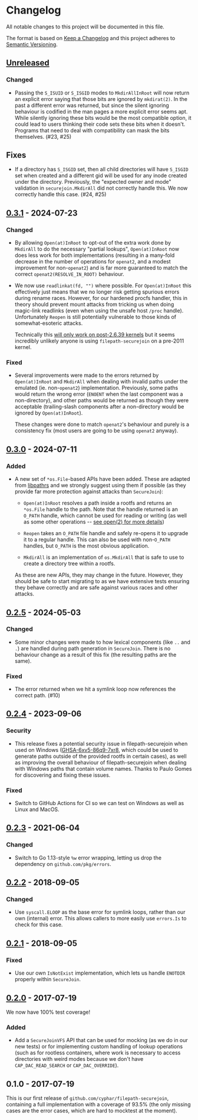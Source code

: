 # Changelog #
All notable changes to this project will be documented in this file.

The format is based on [Keep a Changelog](http://keepachangelog.com/)
and this project adheres to [Semantic Versioning](http://semver.org/).

## [Unreleased] ##

### Changed ###
- Passing the `S_ISUID` or `S_ISGID` modes to `MkdirAllInRoot` will now return
  an explicit error saying that those bits are ignored by `mkdirat(2)`. In the
  past a different error was returned, but since the silent ignoring behaviour
  is codified in the man pages a more explicit error seems apt. While silently
  ignoring these bits would be the most compatible option, it could lead to
  users thinking their code sets these bits when it doesn't. Programs that need
  to deal with compatibility can mask the bits themselves. (#23, #25)

## Fixes ##
- If a directory has `S_ISGID` set, then all child directories will have
  `S_ISGID` set when created and a different gid will be used for any inode
  created under the directory. Previously, the "expected owner and mode"
  validation in `securejoin.MkdirAll` did not correctly handle this. We now
  correctly handle this case. (#24, #25)

## [0.3.1] - 2024-07-23 ##

### Changed ###
- By allowing `Open(at)InRoot` to opt-out of the extra work done by `MkdirAll`
  to do the necessary "partial lookups", `Open(at)InRoot` now does less work
  for both implementations (resulting in a many-fold decrease in the number of
  operations for `openat2`, and a modest improvement for non-`openat2`) and is
  far more guaranteed to match the correct `openat2(RESOLVE_IN_ROOT)`
  behaviour.
- We now use `readlinkat(fd, "")` where possible. For `Open(at)InRoot` this
  effectively just means that we no longer risk getting spurious errors during
  rename races. However, for our hardened procfs handler, this in theory should
  prevent mount attacks from tricking us when doing magic-link readlinks (even
  when using the unsafe host `/proc` handle). Unfortunately `Reopen` is still
  potentially vulnerable to those kinds of somewhat-esoteric attacks.

  Technically this [will only work on post-2.6.39 kernels][linux-readlinkat-emptypath]
  but it seems incredibly unlikely anyone is using `filepath-securejoin` on a
  pre-2011 kernel.

### Fixed ###
- Several improvements were made to the errors returned by `Open(at)InRoot` and
  `MkdirAll` when dealing with invalid paths under the emulated (ie.
  non-`openat2`) implementation. Previously, some paths would return the wrong
  error (`ENOENT` when the last component was a non-directory), and other paths
  would be returned as though they were acceptable (trailing-slash components
  after a non-directory would be ignored by `Open(at)InRoot`).

  These changes were done to match `openat2`'s behaviour and purely is a
  consistency fix (most users are going to be using `openat2` anyway).

[linux-readlinkat-emptypath]: https://git.kernel.org/pub/scm/linux/kernel/git/torvalds/linux.git/commit/?id=65cfc6722361570bfe255698d9cd4dccaf47570d

## [0.3.0] - 2024-07-11 ##

### Added ###
- A new set of `*os.File`-based APIs have been added. These are adapted from
  [libpathrs][] and we strongly suggest using them if possible (as they provide
  far more protection against attacks than `SecureJoin`):

   - `Open(at)InRoot` resolves a path inside a rootfs and returns an `*os.File`
     handle to the path. Note that the handle returned is an `O_PATH` handle,
     which cannot be used for reading or writing (as well as some other
     operations -- [see open(2) for more details][open.2])

   - `Reopen` takes an `O_PATH` file handle and safely re-opens it to upgrade
     it to a regular handle. This can also be used with non-`O_PATH` handles,
     but `O_PATH` is the most obvious application.

   - `MkdirAll` is an implementation of `os.MkdirAll` that is safe to use to
     create a directory tree within a rootfs.

  As these are new APIs, they may change in the future. However, they should be
  safe to start migrating to as we have extensive tests ensuring they behave
  correctly and are safe against various races and other attacks.

[libpathrs]: https://github.com/openSUSE/libpathrs
[open.2]: https://www.man7.org/linux/man-pages/man2/open.2.html

## [0.2.5] - 2024-05-03 ##

### Changed ###
- Some minor changes were made to how lexical components (like `..` and `.`)
  are handled during path generation in `SecureJoin`. There is no behaviour
  change as a result of this fix (the resulting paths are the same).

### Fixed ###
- The error returned when we hit a symlink loop now references the correct
  path. (#10)

## [0.2.4] - 2023-09-06 ##

### Security ###
- This release fixes a potential security issue in filepath-securejoin when
  used on Windows ([GHSA-6xv5-86q9-7xr8][], which could be used to generate
  paths outside of the provided rootfs in certain cases), as well as improving
  the overall behaviour of filepath-securejoin when dealing with Windows paths
  that contain volume names. Thanks to Paulo Gomes for discovering and fixing
  these issues.

### Fixed ###
- Switch to GitHub Actions for CI so we can test on Windows as well as Linux
  and MacOS.

[GHSA-6xv5-86q9-7xr8]: https://github.com/advisories/GHSA-6xv5-86q9-7xr8

## [0.2.3] - 2021-06-04 ##

### Changed ###
- Switch to Go 1.13-style `%w` error wrapping, letting us drop the dependency
  on `github.com/pkg/errors`.

## [0.2.2] - 2018-09-05 ##

### Changed ###
- Use `syscall.ELOOP` as the base error for symlink loops, rather than our own
  (internal) error. This allows callers to more easily use `errors.Is` to check
  for this case.

## [0.2.1] - 2018-09-05 ##

### Fixed ###
- Use our own `IsNotExist` implementation, which lets us handle `ENOTDIR`
  properly within `SecureJoin`.

## [0.2.0] - 2017-07-19 ##

We now have 100% test coverage!

### Added ###
- Add a `SecureJoinVFS` API that can be used for mocking (as we do in our new
  tests) or for implementing custom handling of lookup operations (such as for
  rootless containers, where work is necessary to access directories with weird
  modes because we don't have `CAP_DAC_READ_SEARCH` or `CAP_DAC_OVERRIDE`).

## 0.1.0 - 2017-07-19

This is our first release of `github.com/cyphar/filepath-securejoin`,
containing a full implementation with a coverage of 93.5% (the only missing
cases are the error cases, which are hard to mocktest at the moment).

[Unreleased]: https://github.com/cyphar/filepath-securejoin/compare/v0.3.1...HEAD
[0.3.1]: https://github.com/cyphar/filepath-securejoin/compare/v0.3.0...v0.3.1
[0.3.0]: https://github.com/cyphar/filepath-securejoin/compare/v0.2.5...v0.3.0
[0.2.5]: https://github.com/cyphar/filepath-securejoin/compare/v0.2.4...v0.2.5
[0.2.4]: https://github.com/cyphar/filepath-securejoin/compare/v0.2.3...v0.2.4
[0.2.3]: https://github.com/cyphar/filepath-securejoin/compare/v0.2.2...v0.2.3
[0.2.2]: https://github.com/cyphar/filepath-securejoin/compare/v0.2.1...v0.2.2
[0.2.1]: https://github.com/cyphar/filepath-securejoin/compare/v0.2.0...v0.2.1
[0.2.0]: https://github.com/cyphar/filepath-securejoin/compare/v0.1.0...v0.2.0
